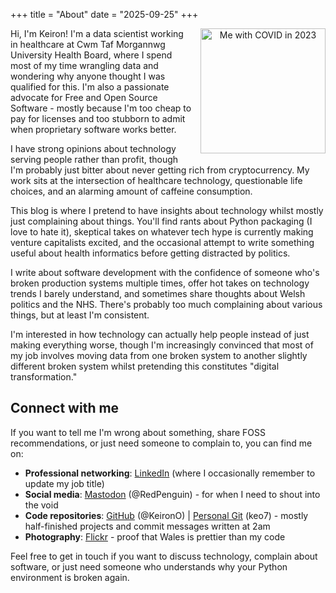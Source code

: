 +++
title = "About"
date = "2025-09-25"
+++

<div style="float: right; margin: 0 0 1em 1em; text-align: center; width: 200px;">
<img src="/images/keiron-profile.png" alt="Me with COVID in 2023" width="200" height="200" style="display: block;" />
</div>

Hi, I'm Keiron! I'm a data scientist working in healthcare at Cwm Taf Morgannwg University Health Board, where I spend most of my time wrangling data and wondering why anyone thought I was qualified for this. I'm also a passionate advocate for Free and Open Source Software - mostly because I'm too cheap to pay for licenses and too stubborn to admit when proprietary software works better.

I have strong opinions about technology serving people rather than profit, though I'm probably just bitter about never getting rich from cryptocurrency. My work sits at the intersection of healthcare technology, questionable life choices, and an alarming amount of caffeine consumption.

This blog is where I pretend to have insights about technology whilst mostly just complaining about things. You'll find rants about Python packaging (I love to hate it), skeptical takes on whatever tech hype is currently making venture capitalists excited, and the occasional attempt to write something useful about health informatics before getting distracted by politics.

I write about software development with the confidence of someone who's broken production systems multiple times, offer hot takes on technology trends I barely understand, and sometimes share thoughts about Welsh politics and the NHS. There's probably too much complaining about various things, but at least I'm consistent.

I'm interested in how technology can actually help people instead of just making everything worse, though I'm increasingly convinced that most of my job involves moving data from one broken system to another slightly different broken system whilst pretending this constitutes "digital transformation."

## Connect with me

If you want to tell me I'm wrong about something, share FOSS recommendations, or just need someone to complain to, you can find me on:

- **Professional networking**: [LinkedIn](https://www.linkedin.com/in/keirono/) (where I occasionally remember to update my job title)
- **Social media**: [Mastodon](https://mastodon.social/@redpenguin) (@RedPenguin) - for when I need to shout into the void
- **Code repositories**: [GitHub](https://github.com/KeironO) (@KeironO) | [Personal Git](https://git.keiron.xyz) (keo7) - mostly half-finished projects and commit messages written at 2am
- **Photography**: [Flickr](https://www.flickr.com/photos/163253992@N05/) - proof that Wales is prettier than my code

Feel free to get in touch if you want to discuss technology, complain about software, or just need someone who understands why your Python environment is broken again.
